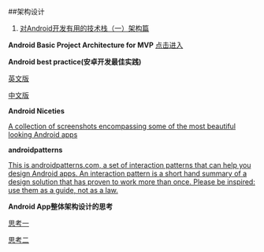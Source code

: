 ##架构设计


1. [对Android开发有用的技术栈（一）架构篇](http://android.jobbole.com/82051/)


**Android Basic Project Architecture for MVP**
[点击进入](https://medium.com/mobiwise-blog/android-basic-project-architecture-for-mvp-72f4b33252d0)

**Android best practice(安卓开发最佳实践)**

[英文版](https://github.com/futurice/android-best-practices)

[中文版](https://github.com/futurice/android-best-practices/blob/master/translations/Chinese/README.cn.md)


**Android Niceties**

[A collection of screenshots encompassing some of the most beautiful looking Android apps](http://androidniceties.tumblr.com/)


**androidpatterns**

[This is androidpatterns.com, a set of interaction patterns that can help you design Android apps. An interaction pattern is a short hand summary of a design solution that has proven to work more than once. Please be inspired: use them as a guide, not as a law.](http://unitid.nl/androidpatterns/)

**Android App整体架构设计的思考**

[思考一](http://blog.csdn.net/luyi325xyz/article/details/43085409)

[思考二](http://blog.csdn.net/luyi325xyz/article/details/43482123)




